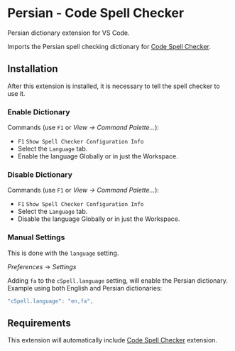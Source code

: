 # Persian - Code Spell Checker

Persian dictionary extension for VS Code.

Imports the Persian spell checking dictionary for [Code Spell Checker](https://marketplace.visualstudio.com/items?itemName=streetsidesoftware.code-spell-checker).

## Installation

After this extension is installed, it is necessary to tell the spell checker to use it.

### Enable Dictionary

Commands (use `F1` or _View -> Command Palette..._):

- `F1` `Show Spell Checker Configuration Info`
- Select the `Language` tab.
- Enable the language Globally or in just the Workspace.

### Disable Dictionary

Commands (use `F1` or _View -> Command Palette..._):

- `F1` `Show Spell Checker Configuration Info`
- Select the `Language` tab.
- Disable the language Globally or in just the Workspace.

### Manual Settings

This is done with the `language` setting.

_Preferences_ -> _Settings_

Adding `fa` to the `cSpell.language` setting, will enable the Persian dictionary.
Example using both English and Persian dictionaries:

```javascript
"cSpell.language": "en,fa",
```

## Requirements

This extension will automatically include [Code Spell Checker](https://marketplace.visualstudio.com/items?itemName=streetsidesoftware.code-spell-checker) extension.
